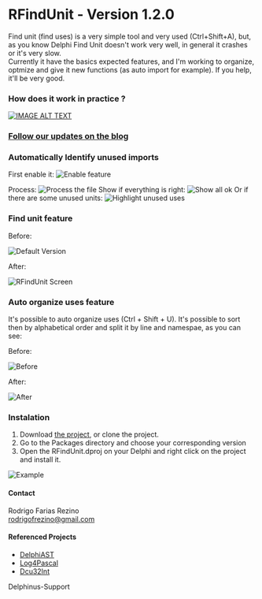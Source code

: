 # RFindUnit - Version 1.2.0

Find unit (find uses) is a very simple tool and very used (Ctrl+Shift+A), but, as you know Delphi Find Unit doesn't work very well, in general it crashes or it's very slow.
</br>Currently it have the basics expected features, and I'm working to organize, optmize and give it new functions (as auto import for example).
If you help, it'll be very good.

### How does it work in practice ?
[![IMAGE ALT TEXT](https://i.ytimg.com/vi/SYNUQcg_y58/hqdefault.jpg)](https://www.youtube.com/watch?v=3Y1GengunuAE "Demonstration")


### [Follow our updates on the blog](https://rfrezinos.wordpress.com/)

### Automatically Identify unused imports
First enable it: 
![Enable feature](https://github.com/rfrezino/RFindUnit/blob/master/Resources/ExperimentalFeature.png)

Process: 
![Process the file](https://github.com/rfrezino/RFindUnit/blob/master/Resources/ProcessingUses.png)
Show if everything is right:
![Show all ok](https://github.com/rfrezino/RFindUnit/blob/master/Resources/CheckedAndOK.png)
Or if there are some unused units:
![Highlight unused uses](https://github.com/rfrezino/RFindUnit/blob/master/Resources/CheckedAndNotOk.png)

### Find unit feature
Before: 

![Default Version](http://i.imgur.com/8DZPGSs.png)

After:

![RFindUnit Screen](https://github.com/rfrezino/RFindUnit/blob/master/Resources/RFindUnitImage.png)

### Auto organize uses feature
It's possible to auto organize uses (Ctrl + Shift + U). It's possible to sort then by alphabetical order and split it by line and namespae, as you can see: 

Before:

![Before](https://github.com/rfrezino/RFindUnit/blob/master/Resources/organizeBefore.png)

After:

![After](https://github.com/rfrezino/RFindUnit/blob/master/Resources/organizeAfter.png)

### Instalation
1. Download [the project](https://github.com/rfrezino/RFindUnit/archive/master.zip), or clone the project.
1. Go to the Packages directory and choose your corresponding version
2. Open the RFindUnit.dproj on your Delphi and right click on the project and install it.

![Example](https://github.com/rfrezino/RFindUnit/blob/master/Resources/InstallationHelp.png)

#### Contact
Rodrigo Farias Rezino
</br> rodrigofrezino@gmail.com

#### Referenced Projects
* [DelphiAST](https://github.com/RomanYankovsky/DelphiAST)
* [Log4Pascal](https://github.com/martinusso/log4pascal)
* [Dcu32Int](https://github.com/rfrezino/DCU32INT)


Delphinus-Support
